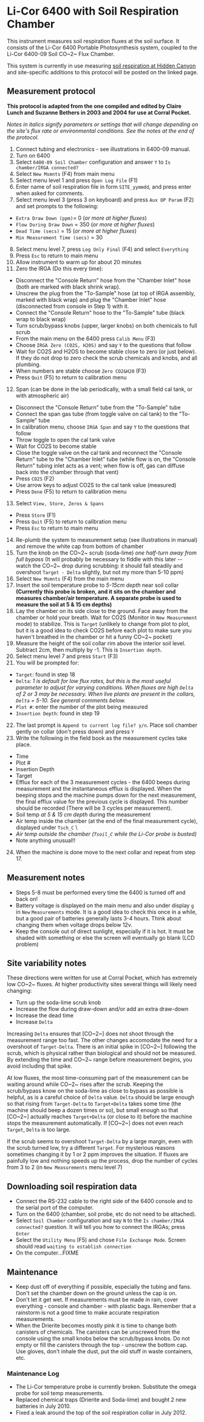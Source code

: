 # Li-Cor 6400 with Soil Respiration Chamber

This instrument measures soil respiration fluxes at the soil surface. It
consists of the Li-Cor 6400 Portable Photosynthesis system, coupled to
the Li-Cor 6400-09 Soil CO~2~ Flux Chamber.

This system is currently in use measuring [soil respiration at Hidden
Canyon](../hiddencanyon/hc_soilresplog_1.md) and site-specific
additions to this protocol will be posted on the linked page.

## Measurement protocol

 **This protocol is adapted from the one compiled and edited by Claire Lunch and Suzanne Bethers in 2003 and 2004 for use at Corral Pocket.**

*Notes in italics signify parameters or settings that will change
depending on the site's flux rate or environmental conditions. See the
notes at the end of the protocol.*

1. Connect tubing and electronics - see illustrations in 6400-09 manual.
2. Turn on 6400
3. Select `6400-09 Soil Chamber` configuration and answer `Y` to `Is chamber/IRGA connected?` 
4. Select `New Msmnts` (F4) from main menu
5. Select menu level 1 and press `Open Log File` (F1)
6. Enter name of soil respiration file in form `SITE_yymmdd`, and press enter when asked for comments.
7. Select menu level 3 (press 3 on keyboard) and press `Aux OP Param` (F2) and set prompts to the following:
  - `Extra Draw Down (ppm)`= 0 (*or more at higher fluxes*)
  - `Flow During Draw Down` = 350 (*or more at higher fluxes*)
  - `Dead Time (secs)` = 15 (*or more at higher fluxes*)
  - `Min Measurement Time (secs)` = 30
8. Select menu level 7, press `Log Only Final` (F4) and select `Everything`
9. Press `Esc` to return to main menu
10. Allow instrument to warm up for about 20 minutes
11. Zero the IRGA (Do this every time):
  - Disconnect the "Console Return" hose from the "Chamber Inlet" hose (both are marked with black shrink wrap).
  - Unscrew the plug from the "To-Sample" hose (at top of IRGA assembly, marked with black wrap) and plug the "Chamber Inlet" hose (disconnected from console in Step 1) with it.
  - Connect the "Console Return" hose to the "To-Sample" tube (black wrap to black wrap)
  - Turn scrub/bypass knobs (upper, larger knobs) on both chemicals to full scrub
  - From the main menu on the 6400 press `Calib Menu` (F3)
  - Choose `IRGA Zero (CO2S, H20S)` and say `Y` to the questions that follow
  - Wait for CO2S and H2OS to become stable close to zero (or just below). If they do not drop to zero check the scrub chemicals and knobs, and all plumbing. 
  - When numbers are stable choose `Zero CO2&H20` (F3)
  - Press `Quit` (F5) to return to calibration menu
12. Span (can be done in the lab periodically, with a small field cal tank, or with atmospheric air)
  - Disconnect the "Console Return" tube from the "To-Sample" tube
  - Connect the span gas tube (from toggle valve on cal tank) to the "To-Sample" tube
  - In calibration menu, choose `IRGA Span` and say `Y` to the questions that follow
  - Throw toggle to open the cal tank valve
  - Wait for CO2S to become stable
  - Close the toggle valve on the cal tank and reconnect the "Console Return" tube to the "Chamber Inlet" tube (while flow is on, the "Console Return" tubing inlet acts as a vent; when flow is off, gas can diffuse back into the chamber through that vent)
  - Press `CO2S` (F2)
  - Use arrow keys to adjust CO2S to the cal tank value (measured)
  - Press `Done` (F5) to return to calibration menu
13. Select `View, Store, Zeros & Spans`
  - Press `Store` (F1)
  - Press `Quit` (F5) to return to calibration menu
  - Press `Esc` to return to main menu
14. Re-plumb the system to measurement setup (see illustrations in manual) and remove the white cap from bottom of chamber
15. Turn the knob on the CO~2~ scrub (soda-lime) *one half-turn away from full bypass* (It will probably be necessary to fiddle with this later -- watch the CO~2~ drop during scrubbing: it should fall steadily and overshoot `Target - Delta` slightly, but not my more than 5-10 ppm)
16. Select `New Msmnts` (F4) from the main menu
17. Insert the soil temperature probe to *5-15cm depth* near soil collar **(Currently this probe is broken, and it sits on the chamber and measures chamber/air temperature. A separate probe is used to measure the soil at 5 & 15 cm depths)**
18. Lay the chamber on its side close to the ground. Face away from the chamber or hold your breath. Wait for CO2S (Monitor in `New Measurement` mode) to stabilize. This is `Target` (unlikely to change from plot to plot, but it is a good idea to check CO2S before each plot to make sure you haven't breathed in the chamber or hit a funny CO~2~ pocket)
19. Measure the height of the soil collar rim above the interior soil level. Subtract 2cm, then multiply by -1. This is `Insertion depth`.
20. Select menu level 7 and press `Start` (F3)
21. You will be prompted for:
  - `Target`: found in step 18
  - `Delta`: *1 is default for low flux rates, but this is the most useful parameter to adjust for varying conditions. When fluxes are high `Delta` of 2 or 3 may be necessary. When live plants are present in the collars, `Delta` = 5-10. See general comments below.*
  - `Plot #`: enter the number of the plot being measured
  - `Insertion Depth`: found in step 19
22. The last prompt is `Append to current log file? y/n`. Place soil chamber gently on collar (don't press down) and press `Y`
23. Write the following in the field book as the measurement cycles take place.
  - Time
  - Plot #
  - Insertion Depth
  - Target
  - Efflux for each of the 3 measurement cycles - the 6400 beeps during measurement and the instantaneous efflux is displayed. When the beeping stops and the machine pumps down for the next measurement, the final efflux value for the previous cycle is displayed. This number should be recorded (There will be 3 cycles per measurement).
  - Soil temp *at 5 & 15 cm depth* during the measurement
  - Air temp inside the chamber (at the end of the final measurement cycle), displayed under `Tsch_C` \
  - *Air temp outside the chamber (`Tsoil_C` while the Li-Cor probe is busted)*
  - Note anything unusual!!
24. When the machine is done move to the next collar and repeat from step 17.

## Measurement notes

- Steps 5-8 must be performed every time the 6400 is turned off and back on!
- Battery voltage is displayed on the main menu and also under display `g` in `New`
`Measurements` mode. It is a good idea to check this once in a while, but a good pair of batteries generally lasts 3-4 hours. Think about changing them when voltage drops below 12v.
- Keep the console out of direct sunlight, especially if it is hot. It must be shaded with something or else the screen will eventually go blank (LCD problem)

## Site variability notes

These directions were written for use at Corral Pocket, which has
extremely low CO~2~ fluxes. At higher productivity sites several things
will likely need changing:

- Turn up the soda-lime scrub knob
- Increase the flow during draw-down and/or add an extra draw-down
- Increase the dead time
- Increase `Delta` 

Increasing `Delta` ensures that [CO~2~] does not shoot through the
measurement range too fast. The other changes accomodate the need for a
overshoot of `Target-Delta`. There is an initial spike in [CO~2~]
following the scrub, which is physical rather than biological and should
not be measured. By extending the time and CO~2~ range before
measurement begins, you avoid including that spike.

At low fluxes, the most time-consuming part of the measurement can be
waiting around while CO~2~ rises after the scrub. Keeping the
scrub/bypass know on the soda-lime as close to bypass as possible is
helpful, as is a careful choice of `Delta` value. `Delta` should be
large enough so that rising from `Target-Delta` to `Target+Delta` takes
some time (the machine should beep a dozen times or so), but small
enough so that [CO~2~] actually reaches `Target+Delta` (or close to
it) before the machine stops the measurement automatically. If [CO~2~]
does not even reach `Target`, `Delta` is too large.

If the scrub seems to overshoot `Target-Delta` by a large margin, even
with the scrub turned low, try a different `Target`. For mysterious
reasons sometimes changing it by 1 or 2 ppm improves the situation. If
fluxes are painfully low and nothing speeds up the process, drop the
number of cycles from 3 to 2 (in `New Measurements` menu level 7)

## Downloading soil respiration data

- Connect the RS-232 cable to the right side of the 6400 console and to the serial port of the computer.
- Turn on the 6400 (chamber, soil probe, etc do not need to be attached).
- Select `Soil Chamber` configuration and say `N` to the `Is chamber/IRGA connected?` question. It will tell you how to connect the IRGAs; press `Enter`
- Select the `Utility Menu` (F5) and chose `File Exchange Mode`. Screen should read `waiting to establish connection`
- On the computer...FIXME

## Maintenance

- Keep dust off of everything if possible, especially the tubing and fans. Don't set the chamber down on the ground unless the cap is on.
- Don't let it get wet. If measurements must be made in rain, cover everything - console and chamber - with plastic bags. Remember that a rainstorm is not a good time to make accurate respiration measurements.
- When the Drierite becomes mostly pink it is time to change both canisters of chemicals. The canisters can be unscrewed from the console using the small knobs below the scrub/bypass knobs. Do not empty or fill the canisters through the top  - unscrew the bottom cap. Use gloves, don't inhale the dust, put the old stuff in waste containers, etc.

### Maintenance Log

* The Li-Cor temperature probe is currently broken. Substitute the omega probe for soil temp measurements.
* Replaced chemical traps (Drierite and Soda-lime) and bought 2 new batteries in July 2010.
* Fixed a leak around the top of the soil respiration collar in July 2012.
